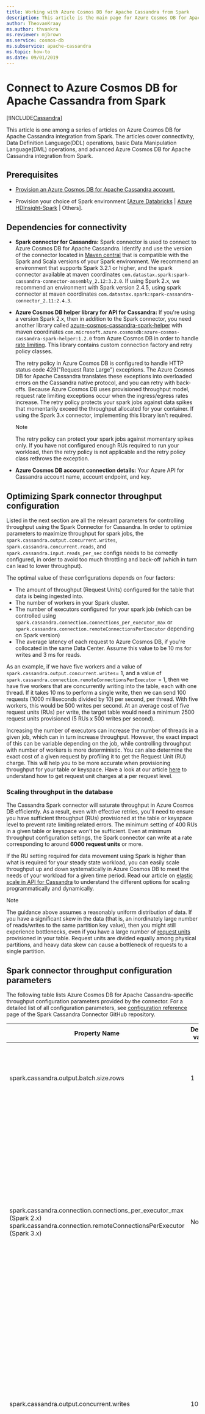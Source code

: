 ```yaml
---
title: Working with Azure Cosmos DB for Apache Cassandra from Spark
description: This article is the main page for Azure Cosmos DB for Apache Cassandra integration from Spark.
author: TheovanKraay
ms.author: thvankra
ms.reviewer: mjbrown
ms.service: cosmos-db
ms.subservice: apache-cassandra
ms.topic: how-to
ms.date: 09/01/2019
---
```


# Connect to Azure Cosmos DB for Apache Cassandra from Spark
[!INCLUDE[Cassandra](../includes/appliesto-cassandra.md)]

This article is one among a series of articles on Azure Cosmos DB for Apache Cassandra integration from Spark. The articles cover connectivity, Data Definition Language(DDL) operations, basic Data Manipulation Language(DML) operations, and advanced Azure Cosmos DB for Apache Cassandra integration from Spark. 

## Prerequisites
* [Provision an Azure Cosmos DB for Apache Cassandra account.](manage-data-dotnet.md#create-a-database-account)

* Provision your choice of Spark environment [[Azure Databricks](/azure/databricks/scenarios/quickstart-create-databricks-workspace-portal) | [Azure HDInsight-Spark](/azure/hdinsight/spark/apache-spark-jupyter-spark-sql) | Others].

## Dependencies for connectivity
* **Spark connector for Cassandra:**
  Spark connector is used to connect to Azure Cosmos DB for Apache Cassandra.  Identify and use the version of the connector located in [Maven central](https://mvnrepository.com/artifact/com.datastax.spark/spark-cassandra-connector-assembly) that is compatible with the Spark and Scala versions of your Spark environment. We recommend an environment that supports Spark 3.2.1 or higher, and the spark connector available at maven coordinates `com.datastax.spark:spark-cassandra-connector-assembly_2.12:3.2.0`. If using Spark 2.x, we recommend an environment with Spark version 2.4.5, using spark connector at maven coordinates `com.datastax.spark:spark-cassandra-connector_2.11:2.4.3`.


* **Azure Cosmos DB helper library for API for Cassandra:**
  If you're using a version Spark 2.x, then in addition to the Spark connector, you need another library called [azure-cosmos-cassandra-spark-helper]( https://search.maven.org/artifact/com.microsoft.azure.cosmosdb/azure-cosmos-cassandra-spark-helper/1.2.0/jar) with maven coordinates `com.microsoft.azure.cosmosdb:azure-cosmos-cassandra-spark-helper:1.2.0` from Azure Cosmos DB in order to handle [rate limiting](./scale-account-throughput.md#handling-rate-limiting-429-errors). This library contains custom connection factory and retry policy classes.

  The retry policy in Azure Cosmos DB is configured to handle HTTP status code 429("Request Rate Large") exceptions. The Azure Cosmos DB for Apache Cassandra translates these exceptions into overloaded errors on the Cassandra native protocol, and you can retry with back-offs. Because Azure Cosmos DB uses provisioned throughput model, request rate limiting exceptions occur when the ingress/egress rates increase. The retry policy protects your spark jobs against data spikes that momentarily exceed the throughput allocated for your container. If using the Spark 3.x connector, implementing this library isn't required. 

  > [!NOTE] 
  > The retry policy can protect your spark jobs against momentary spikes only. If you have not configured enough RUs required to run your workload, then the retry policy is not applicable and the retry policy class rethrows the exception.

* **Azure Cosmos DB account connection details:** Your Azure API for Cassandra account name, account endpoint, and key.

## Optimizing Spark connector throughput configuration 

Listed in the next section are all the relevant parameters for controlling throughput using the Spark Connector for Cassandra. In order to optimize parameters to maximize throughput for spark jobs, the `spark.cassandra.output.concurrent.writes`, `spark.cassandra.concurrent.reads`, and `spark.cassandra.input.reads_per_sec` configs needs to be correctly configured, in order to avoid too much throttling and back-off (which in turn can lead to lower throughput).

The optimal value of these configurations depends on four factors:

-	The amount of throughput (Request Units) configured for the table that data is being ingested into.
- The number of workers in your Spark cluster.
-	The number of executors configured for your spark job (which can be controlled using `spark.cassandra.connection.connections_per_executor_max` or `spark.cassandra.connection.remoteConnectionsPerExecutor` depending on Spark version)
-	The average latency of each request to Azure Cosmos DB, if you're collocated in the same Data Center. Assume this value to be 10 ms for writes and 3 ms for reads.

As an example, if we have five workers and a value of `spark.cassandra.output.concurrent.writes`= 1, and a value of `spark.cassandra.connection.remoteConnectionsPerExecutor` = 1, then we have five workers that are concurrently writing into the table, each with one thread. If it takes 10 ms to perform a single write, then we can send 100 requests (1000 milliseconds divided by 10) per second, per thread. With five workers, this would be 500 writes per second. At an average cost of five request units (RUs) per write, the target table would need a minimum 2500 request units provisioned (5 RUs x 500 writes per second).

Increasing the number of executors can increase the number of threads in a given job, which can in turn increase throughput. However, the exact impact of this can be variable depending on the job, while controlling throughput with number of workers is more deterministic. You can also determine the exact cost of a given request by profiling it to get the Request Unit (RU) charge. This will help you to be more accurate when provisioning throughput for your table or keyspace. Have a look at our article [here](./find-request-unit-charge.md) to understand how to get request unit charges at a per request level. 

### Scaling throughput in the database

The Cassandra Spark connector will saturate throughput in Azure Cosmos DB efficiently. As a result, even with effective retries, you'll need to ensure you have sufficient throughput (RUs) provisioned at the table or keyspace level to prevent rate limiting related errors. The minimum setting of 400 RUs in a given table or keyspace won't be sufficient. Even at minimum throughput configuration settings, the Spark connector can write at a rate corresponding to around **6000 request units** or more.

If the RU setting required for data movement using Spark is higher than what is required for your steady state workload, you can easily scale throughput up and down systematically in Azure Cosmos DB to meet the needs of your workload for a given time period. Read our article on [elastic scale in API for Cassandra](scale-account-throughput.md) to understand the different options for scaling programmatically and dynamically. 

> [!NOTE]
> The guidance above assumes a reasonably uniform distribution of data. If you have a significant skew in the data (that is, an inordinately large number of reads/writes to the same partition key value), then you might still experience bottlenecks, even if you have a large number of [request units](../request-units.md) provisioned in your table. Request units are divided equally among physical partitions, and heavy data skew can cause a bottleneck of requests to a single partition.
    
## Spark connector throughput configuration parameters

The following table lists Azure Cosmos DB for Apache Cassandra-specific throughput configuration parameters provided by the connector. For a detailed list of all configuration parameters, see [configuration reference](https://github.com/datastax/spark-cassandra-connector/blob/master/doc/reference.md) page of the Spark Cassandra Connector GitHub repository.

| **Property Name** | **Default value** | **Description** |
|---------|---------|---------|
| spark.cassandra.output.batch.size.rows |  1 |Number of rows per single batch. Set this parameter to 1. This parameter is used to achieve higher throughput for heavy workloads. |
| spark.cassandra.connection.connections_per_executor_max (Spark 2.x) spark.cassandra.connection.remoteConnectionsPerExecutor (Spark 3.x)  | None | Maximum number of connections per node per executor. 10*n is equivalent to 10 connections per node in an n-node Cassandra cluster. So, if you require five connections per node per executor for a five node Cassandra cluster, then you should set this configuration to 25. Modify this value based on the degree of parallelism or the number of executors that your spark jobs are configured for.   |
| spark.cassandra.output.concurrent.writes  |  100 | Defines the number of parallel writes that can occur per executor. Because you set "batch.size.rows" to 1, make sure to scale up this value accordingly. Modify this value based on the degree of parallelism or the throughput that you want to achieve for your workload. |
| spark.cassandra.concurrent.reads |  512 | Defines the number of parallel reads that can occur per executor. Modify this value based on the degree of parallelism or the throughput that you want to achieve for your workload  |
| spark.cassandra.output.throughput_mb_per_sec  | None | Defines the total write throughput per executor. This parameter can be used as an upper limit for your spark job throughput, and base it on the provisioned throughput of your Azure Cosmos DB container.   |
| spark.cassandra.input.reads_per_sec| None   | Defines the total read throughput per executor. This parameter can be used as an upper limit for your spark job throughput, and base it on the provisioned throughput of your Azure Cosmos DB container.  |
| spark.cassandra.output.batch.grouping.buffer.size |  1000  | Defines the number of batches per single spark task that can be stored in memory before sending to API for Cassandra |
| spark.cassandra.connection.keep_alive_ms | 60000 | Defines the period of time until which unused connections are available. | 

Adjust the throughput and degree of parallelism of these parameters based on the workload you expect for your spark jobs, and the throughput you've provisioned for your Azure Cosmos DB account.


## <a id="connecting-to-azure-cosmos-db-cassandra-api-from-spark"></a>Connecting to Azure Cosmos DB for Apache Cassandra from Spark

### cqlsh
The following commands detail how to connect to Azure Cosmos DB for Apache Cassandra from cqlsh.  This is useful for validation as you run through the samples in Spark.<br>
**From Linux/Unix/Mac:**

```bash
export SSL_VERSION=TLSv1_2
export SSL_VALIDATE=false
cqlsh.py YOUR-COSMOSDB-ACCOUNT-NAME.cassandra.cosmosdb.azure.com 10350 -u YOUR-COSMOSDB-ACCOUNT-NAME -p YOUR-COSMOSDB-ACCOUNT-KEY --ssl
```

### 1.  Azure Databricks
The article below covers Azure Databricks cluster provisioning, cluster configuration for connecting to Azure Cosmos DB for Apache Cassandra, and several sample notebooks that cover DDL operations, DML operations and more.<BR>
[Work with Azure Cosmos DB for Apache Cassandra from Azure Databricks](spark-databricks.md)<BR>
  
### 2.  Azure HDInsight-Spark
The article below covers HDinsight-Spark service, provisioning, cluster configuration for connecting to Azure Cosmos DB for Apache Cassandra, and several sample notebooks that cover DDL operations, DML operations and more.<BR>
[Work with Azure Cosmos DB for Apache Cassandra from Azure HDInsight-Spark](spark-hdinsight.md)
 
### 3.  Spark environment in general
While the sections above were specific to Azure Spark-based PaaS services, this section covers any general Spark environment.  Connector dependencies, imports, and Spark session configuration are detailed below. The "Next steps" section covers code samples for DDL operations, DML operations and more.  

#### Connector dependencies:

1. Add the maven coordinates to get the [Cassandra connector for Spark](connect-spark-configuration.md#dependencies-for-connectivity)
2. Add the maven coordinates for the [Azure Cosmos DB helper library](connect-spark-configuration.md#dependencies-for-connectivity) for API for Cassandra

#### Imports:

```scala
import org.apache.spark.sql.cassandra._
//Spark connector
import com.datastax.spark.connector._
import com.datastax.spark.connector.cql.CassandraConnector

//CosmosDB library for multiple retry
import com.microsoft.azure.cosmosdb.cassandra
```

#### Spark session configuration:

```scala
 spark.cassandra.connection.host  YOUR_ACCOUNT_NAME.cassandra.cosmosdb.azure.com  
 spark.cassandra.connection.port  10350  
 spark.cassandra.connection.ssl.enabled  true  
 spark.cassandra.auth.username  YOUR_ACCOUNT_NAME  
 spark.cassandra.auth.password  YOUR_ACCOUNT_KEY  
// if using Spark 2.x
// spark.cassandra.connection.factory  com.microsoft.azure.cosmosdb.cassandra.CosmosDbConnectionFactory  

//Throughput-related...adjust as needed
 spark.cassandra.output.batch.size.rows  1  
// spark.cassandra.connection.connections_per_executor_max  10   // Spark 2.x
 spark.cassandra.connection.remoteConnectionsPerExecutor  10   // Spark 3.x
 spark.cassandra.output.concurrent.writes  1000  
 spark.cassandra.concurrent.reads  512  
 spark.cassandra.output.batch.grouping.buffer.size  1000  
 spark.cassandra.connection.keep_alive_ms  600000000 
```

## Next steps

The following articles demonstrate Spark integration with Azure Cosmos DB for Apache Cassandra. 
 
* [DDL operations](spark-ddl-operations.md)
* [Create/insert operations](spark-create-operations.md)
* [Read operations](spark-read-operation.md)
* [Upsert operations](spark-upsert-operations.md)
* [Delete operations](spark-delete-operation.md)
* [Aggregation operations](spark-aggregation-operations.md)
* [Table copy operations](spark-table-copy-operations.md)
